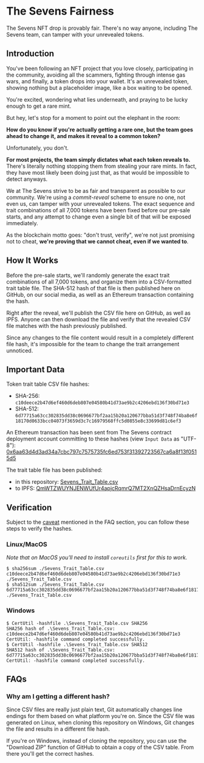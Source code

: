 # The Sevens Fairness

The Sevens NFT drop is provably fair. There's no way anyone, including The Sevens team, can tamper with your unrevealed tokens.

## Introduction

You've been following an NFT project that you love closely, participating in the community, avoiding all the scammers, fighting through intense gas wars, and finally, a token drops into your wallet. It's an unrevealed token, showing nothing but a placeholder image, like a box waiting to be opened.

You're excited, wondering what lies underneath, and praying to be lucky enough to get a rare mint.

But hey, let's stop for a moment to point out the elephant in the room:

**How do you know if you're actually getting a rare one, but the team goes ahead to change it, and makes it reveal to a common token?**

Unfortunately, you don't.

**For most projects, the team simply dictates what each token reveals to.** There's literally nothing stopping them from stealing your rare mints. In fact, they have most likely been doing just that, as that would be impossible to detect anyways.

We at The Sevens strive to be as fair and transparent as possible to our community. We're using a _commit-reveal_ scheme to ensure no one, not even us, can tamper with your unrevealed tokens. The exact sequence and trait combinations of all 7,000 tokens have been fixed before our pre-sale starts, and any attempt to change even a single bit of that will be exposed immediately.

As the blockchain motto goes: "don't trust, verify", we're not just promising not to cheat, **we're proving that we cannot cheat, even if we wanted to**.

## How It Works

Before the pre-sale starts, we'll randomly generate the exact trait combinations of all 7,000 tokens, and organize them into a CSV-formatted trait table file. The SHA-512 hash of that file is then published here on GitHub, on our social media, as well as an Ethereum transaction containing the hash.

Right after the reveal, we'll publish the CSV file here on GitHub, as well as IPFS. Anyone can then download the file and verify that the revealed CSV file matches with the hash previously published.

Since any changes to the file content would result in a completely different file hash, it's impossible for the team to change the trait arrangement unnoticed.

## Important Data

Token trait table CSV file hashes:

- SHA-256: `c10deece2b47d6ef460d6deb807e04580b41d73ae9b2c4206ebd136f30bd71e3`
- SHA-512: `6d77715a63cc302835dd38c0696677bf2aa15b20a120677bba51d3f748f74ba8e6f18170d0633bcc04073f3659d3c7c16979568ffc5d0855e8c33699d81c6ef3`

An Ethereum transaction has been sent from The Sevens contract deployment account committing to these hashes (view `Input Data` as "UTF-8"): [0x6aa63d4d3ad34a7cbc797c7575735fc6ed753f31392723567ca6a8f13f0515d5](https://etherscan.io/tx/0x6aa63d4d3ad34a7cbc797c7575735fc6ed753f31392723567ca6a8f13f0515d5)

The trait table file has been published:

- in this repository: [Sevens_Trait_Table.csv](./Sevens_Trait_Table.csv)
- to IPFS: [QmWTZWUYNJENWUfUr4apjcRqmrQ7MT2XnQZHsaDrnEcyzN](https://ipfs.io/ipfs/QmWTZWUYNJENWUfUr4apjcRqmrQ7MT2XnQZHsaDrnEcyzN)

## Verification

Subject to the [caveat](#why-am-i-getting-a-different-hash) mentioned in the FAQ section, you can follow these steps to verify the hashes.

### Linux/MacOS

_Note that on MacOS you'll need to install `coreutils` first for this to work._

```
$ sha256sum ./Sevens_Trait_Table.csv
c10deece2b47d6ef460d6deb807e04580b41d73ae9b2c4206ebd136f30bd71e3  ./Sevens_Trait_Table.csv
$ sha512sum ./Sevens_Trait_Table.csv
6d77715a63cc302835dd38c0696677bf2aa15b20a120677bba51d3f748f74ba8e6f18170d0633bcc04073f3659d3c7c16979568ffc5d0855e8c33699d81c6ef3  ./Sevens_Trait_Table.csv
```

### Windows

```
$ CertUtil -hashfile .\Sevens_Trait_Table.csv SHA256
SHA256 hash of .\Sevens_Trait_Table.csv:
c10deece2b47d6ef460d6deb807e04580b41d73ae9b2c4206ebd136f30bd71e3
CertUtil: -hashfile command completed successfully.
$ CertUtil -hashfile .\Sevens_Trait_Table.csv SHA512
SHA512 hash of .\Sevens_Trait_Table.csv:
6d77715a63cc302835dd38c0696677bf2aa15b20a120677bba51d3f748f74ba8e6f18170d0633bcc04073f3659d3c7c16979568ffc5d0855e8c33699d81c6ef3
CertUtil: -hashfile command completed successfully.
```

## FAQs

### Why am I getting a different hash?

Since CSV files are really just plain text, Git automatically changes line endings for them based on what platform you're on. Since the CSV file was generated on Linux, when cloning this repository on Windows, Git changes the file and results in a different file hash.

If you're on Windows, instead of cloning the repository, you can use the "Download ZIP" function of GitHub to obtain a copy of the CSV table. From there you'll get the correct hashes.
